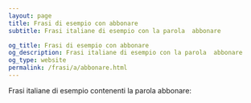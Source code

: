 ```yaml
---
layout: page
title: Frasi di esempio con abbonare 
subtitle: Frasi italiane di esempio con la parola  abbonare

og_title: Frasi di esempio con abbonare 
og_description: Frasi italiane di esempio con la parola  abbonare
og_type: website
permalink: /frasi/a/abbonare.html
---
```


Frasi italiane di esempio contenenti la parola abbonare:


